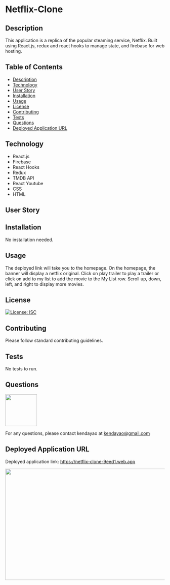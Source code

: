 # Netflix-Clone

## Description

This application is a replica of the popular steaming service, Netflix. Built using React.js, redux and react hooks to manage state, and firebase for web hosting.

## Table of Contents

- [Description](#description)
- [Technology](#technology)
- [User Story](#user-story)
- [Installation](#installation)
- [Usage](#usage)
- [License](#license)
- [Contributing](#contributing)
- [Tests](#tests)
- [Questions](#questions)
- [Deployed Application URL](#deployed-application-URL)

## Technology

- React.js
- Firebase
- React Hooks
- Redux
- TMDB API
- React Youtube
- CSS
- HTML

## User Story

## Installation

No installation needed.

## Usage

The deployed link will take you to the homepage. On the homepage, the banner will display a netflix original. Click on play trailer to play a trailer or click on add to my list to add the movie to the My List row. Scroll up, down, left, and right to display more movies.

## License

[![License: ISC](https://img.shields.io/badge/License-ISC-blue.svg)](https://opensource.org/licenses/ISC)

## Contributing

Please follow standard contributing guidelines.

## Tests

No tests to run.

## Questions

<img src="https://avatars3.githubusercontent.com/u/62568395?v=4" width="100" height="100">

For any questions, please contact kendayao at kendayao@gmail.com

## Deployed Application URL

Deployed application link: https://netflix-clone-9eed1.web.app

<img src="public/netflix-clone.png" width="550" height="350">
